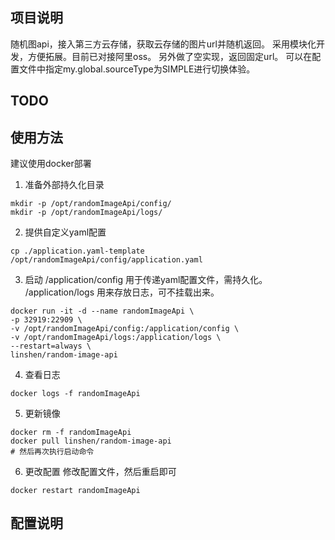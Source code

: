 ## 项目说明
随机图api，接入第三方云存储，获取云存储的图片url并随机返回。
采用模块化开发，方便拓展。目前已对接阿里oss。
另外做了空实现，返回固定url。 
可以在配置文件中指定my.global.sourceType为SIMPLE进行切换体验。
## TODO

## 使用方法
建议使用docker部署

1. 准备外部持久化目录
```shell
mkdir -p /opt/randomImageApi/config/
mkdir -p /opt/randomImageApi/logs/

```
2. 提供自定义yaml配置
```shell
cp ./application.yaml-template /opt/randomImageApi/config/application.yaml

```

3. 启动
/application/config 用于传递yaml配置文件，需持久化。
/application/logs 用来存放日志，可不挂载出来。
```shell
docker run -it -d --name randomImageApi \
-p 32919:22909 \
-v /opt/randomImageApi/config:/application/config \
-v /opt/randomImageApi/logs:/application/logs \
--restart=always \
linshen/random-image-api

```
4. 查看日志
```shell
docker logs -f randomImageApi
```
5. 更新镜像
```shell
docker rm -f randomImageApi 
docker pull linshen/random-image-api
# 然后再次执行启动命令

```
6. 更改配置
修改配置文件，然后重启即可
```shell
docker restart randomImageApi

```
## 配置说明

